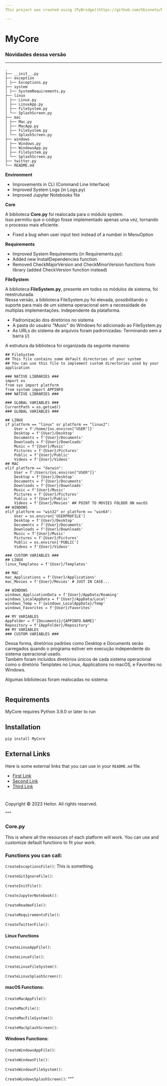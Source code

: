 ```yaml
---
This project was created using [PyBridge](https://github.com/hbisneto/PyBridge)

---
```


# MyCore

### Novidades dessa versão
---

```
.
├── __init__.py
├── exception
│ ├── Exceptions.py
├── system
│ ├── SystemRequirements.py
├── linux
│ ├── Linux.py
│ ├── LinuxApp.py
│ ├── FileSystem.py
│ └── SplashScreen.py
├── mac
│ ├── Mac.py
│ ├── MacApp.py
│ ├── FileSystem.py
│ └── SplashScreen.py
├── windows
│ ├── Windows.py
│ ├── WindowsApp.py
│ ├── FileSystem.py
│ └── SplashScreen.py
├── twitter.py
└── README.md
```

**Environment**

- Improvements in CLI (Command Line Interface)
- Improved System Logs (in Logs.py)
- Improved Jupyter Notebooks file

**Core**

A biblioteca **Core.py** foi realocada para o módulo system.
<br>
Isso permitiu que o código fosse implementado apenas uma vez, tornando o processo mais eficiente.

- Fixed a bug when user input text instead of a number in MenuOption

**Requirements**

- Improved System Requirements (in Requirements.py):
- Added new InstallDependencies function.
- Removed CheckMajorVersion and CheckMinorVersion functions from library (added CheckVersion function instead)
 
**FileSystem**

A biblioteca **FileSystem.py**, presente em todos os módulos de sistema, foi reestruturada.
<br>
Nessa versão, a biblioteca FileSystem.py foi elevada, possibilitando o suporte para mais de um sistema operacional sem a necessidade de multiplas implementações. Independente da plataforma.

- Padronização dos diretórios no sistema
- A pasta do usuário "Music" do Windows foi adicionado ao FileSystem.py 
- As URLs do sistema de arquivos foram padronizadas: Terminando sem a barra (/)

A estrutura da biblioteca foi organizada da seguinte maneira:

```
## FileSystem
## This file contains some default directories of your system
## You can use this file to implement custom directories used by your application

### NATIVE LIBRARIES ###
import os
from sys import platform
from system import APPINFO
### NATIVE LIBRARIES ###

### GLOBAL VARIABLES ###
CurrentPath = os.getcwd()
### GLOBAL VARIABLES ###

## LINUX
if platform == "linux" or platform == "linux2":
    User = f'/home/{os.environ["USER"]}'
    Desktop = f'{User}/Desktop'
    Documents = f'{User}/Documents'
    Downloads = f'{User}/Downloads'
    Music = f'{User}/Music'
    Pictures = f'{User}/Pictures'
    Public = f'{User}/Public'
    Videos = f'{User}/Videos'
## MAC
elif platform == "darwin":
    User = f'/Users/{os.environ["USER"]}'
    Desktop = f'{User}/Desktop'
    Documents = f'{User}/Documents'
    Downloads = f'{User}/Downloads'
    Music = f'{User}/Music'
    Pictures = f'{User}/Pictures'
    Public = f'{User}/Public'
    Videos = f'{User}/Movies' ## POINT TO MOVIES FOLDER ON macOS
## WINDOWS
elif platform == "win32" or platform == "win64":
    User = os.environ['USERPROFILE']
    Desktop = f'{User}/Desktop'
    Documents = f'{User}/Documents'
    Downloads = f'{User}/Downloads'
    Music = f'{User}/Music'
    Pictures = f'{User}/Pictures'
    Public = os.environ['PUBLIC']
    Videos = f'{User}/Videos'

### CUSTOM VARIABLES ###
## LINUX
linux_Templates = f'{User}/Templates'

## MAC
mac_Applications = f'{User}/Applications'
mac_Movies = f'{User}/Movies' # JUST IN CASE...

## WINDOWS
windows_ApplicationData = f'{User}/AppData/Roaming'
windows_LocalAppData = f'{User}/AppData/Local'
windows_Temp = f'{windows_LocalAppData}/Temp'
windows_Favorites = f'{User}/Favorites'

## MY VARIABLES
AppFolder = f'{Documents}/{APPINFO.NAME}'
Repository = f'{AppFolder}/Repository'
## MY VARIABLES
### CUSTOM VARIABLES ###

```

Dessa forma, diretórios padrões como Desktop e Documents serão carregados quando o programa estiver em execução independente do sistema operacional usado.
<br>
Também foram incluidos diretórios únicos de cada sistema operacional como o diretório Templates no Linux, Applications no macOS, e Favorites no Windows.

Algumas bibliotecas foram realocadas no sistema:

```

```


## Requirements

MyCore requires Python 3.9.0 or later to run

## Installation

```
pip install MyCore
```

## External Links

Here is some external links that you can use in your `README.md` file.

- [First Link](https://google.com)
- [Second Link](https://google.com)
- [Third Link](https://google.com)

#

Copyright © 2023 Heitor. All rights reserved.





"""
### Core.py

This is where all the resources of each platform will work.
You can use and customize default functions to fit your work. 

### Functions you can call:

`CreateExceptionsFile()`: This is something.

`CreateGitIgnoreFile()`:

`CreateInitFile()`:

`CreateJupyterNotebook()`:

`CreateReadmeFile()`:

`CreateRequirementsFile()`:

`CreateTwitterFile()`:


#### Linux Functions

`CreateLinuxAppFile()`:

`CreateLinuxFile()`:

`CreateLinuxFileSystem()`:

`CreateLinuxSplashScreen()`:

#### macOS Functions:

`CreateMacAppFile()`:

`CreateMacFile()`:

`CreateMacFileSystem()`:

`CreateMacSplashScreen()`:

#### Windows Functions:

`CreateWindowsAppFile()`:

`CreateWindowsFile()`:

`CreateWindowsFileSystem()`:

`CreateWindowsSplashScreen()`:
"""